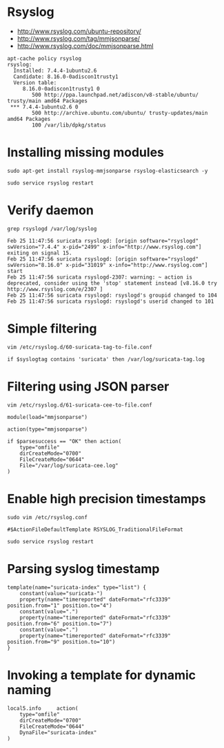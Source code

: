 # Rsyslog

 * http://www.rsyslog.com/ubuntu-repository/
 * http://www.rsyslog.com/tag/mmjsonparse/
 * http://www.rsyslog.com/doc/mmjsonparse.html

```
apt-cache policy rsyslog
rsyslog:
  Installed: 7.4.4-1ubuntu2.6
  Candidate: 8.16.0-0adiscon1trusty1
  Version table:
     8.16.0-0adiscon1trusty1 0
        500 http://ppa.launchpad.net/adiscon/v8-stable/ubuntu/ trusty/main amd64 Packages
 *** 7.4.4-1ubuntu2.6 0
        500 http://archive.ubuntu.com/ubuntu/ trusty-updates/main amd64 Packages
        100 /var/lib/dpkg/status
```

# Installing missing modules

```
sudo apt-get install rsyslog-mmjsonparse rsyslog-elasticsearch -y
```

```
sudo service rsyslog restart
```

# Verify daemon

```
grep rsyslogd /var/log/syslog
```

```
Feb 25 11:47:56 suricata rsyslogd: [origin software="rsyslogd" swVersion="7.4.4" x-pid="2499" x-info="http://www.rsyslog.com"] exiting on signal 15.
Feb 25 11:47:56 suricata rsyslogd: [origin software="rsyslogd" swVersion="8.16.0" x-pid="31019" x-info="http://www.rsyslog.com"] start
Feb 25 11:47:56 suricata rsyslogd-2307: warning: ~ action is deprecated, consider using the 'stop' statement instead [v8.16.0 try http://www.rsyslog.com/e/2307 ]
Feb 25 11:47:56 suricata rsyslogd: rsyslogd's groupid changed to 104
Feb 25 11:47:56 suricata rsyslogd: rsyslogd's userid changed to 101
```

# Simple filtering

```
vim /etc/rsyslog.d/60-suricata-tag-to-file.conf
```

```
if $syslogtag contains 'suricata' then /var/log/suricata-tag.log
```

# Filtering using JSON parser

```
vim /etc/rsyslog.d/61-suricata-cee-to-file.conf
```
```
module(load="mmjsonparse")

action(type="mmjsonparse")

if $parsesuccess == "OK" then action(
    type="omfile" 
    dirCreateMode="0700" 
    FileCreateMode="0644"
    File="/var/log/suricata-cee.log"
)
```

# Enable high precision timestamps

```
sudo vim /etc/rsyslog.conf
```
```
#$ActionFileDefaultTemplate RSYSLOG_TraditionalFileFormat
```
```
sudo service rsyslog restart
```

# Parsing syslog timestamp

```
template(name="suricata-index" type="list") {
    constant(value="suricata-") 
    property(name="timereported" dateFormat="rfc3339" position.from="1" position.to="4")
    constant(value=".") 
    property(name="timereported" dateFormat="rfc3339" position.from="6" position.to="7")
    constant(value=".") 
    property(name="timereported" dateFormat="rfc3339" position.from="9" position.to="10")
}
```

# Invoking a template for dynamic naming

```
local5.info     action(
    type="omfile"
    dirCreateMode="0700"
    FileCreateMode="0644"
    DynaFile="suricata-index"
)
```